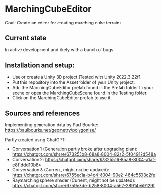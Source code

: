 # MarchingCubeEditor
Goal: Create an editor for creating marching cube terrains

## Current state
In active development and likely with a bunch of bugs.

## Installation and setup:
- Use or create a Unity 3D project (Tested with Unity 2022.3.22f1)
- Put this repository into the Asset folder of your Unity project.
- Add the MarchingCubeEditor prefab found in the Prefab folder to your scene or open the MarchingCubeScene found in the Testing folder.
- Click on the MarchingCubeEditor prefab to use it.

## Sources and references
Implementing generation data by Paul Bourke: https://paulbourke.net/geometry/polygonise/

Partly created using ChatGPT:
- Conversation 1 (Generation partly broke after upgrading plan): https://chatgpt.com/share/673255b8-68a8-8004-82a2-5f04912d548a
- Conversation 2: https://chatgpt.com/share/67325516-85a8-8004-a1af-e8f1ddd10b84
- Conversation 3 (Current, might not be updated): https://chatgpt.com/share/6755ec1a-b4c4-8004-90e2-464c5503c2fe
- Raymarching sphere shader (Current, might not be updated): https://chatgpt.com/share/6759e3de-b258-8004-a562-28914e59129f
